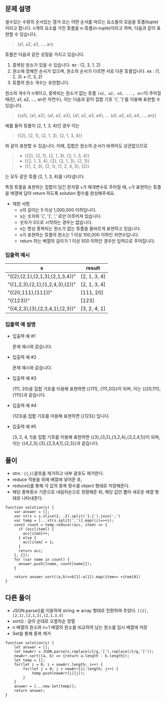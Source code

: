 ## 문제 설명

셀수있는 수량의 순서있는 열거 또는 어떤 순서를 따르는 요소들의 모음을 튜플(tuple)이라고 합니다. n개의 요소를 가진 튜플을 n-튜플(n-tuple)이라고 하며, 다음과 같이 표현할 수 있습니다.

> (a1, a2, a3, ..., an)

튜플은 다음과 같은 성질을 가지고 있습니다.

1. 중복된 원소가 있을 수 있습니다. ex : (2, 3, 1, 2)
2. 원소에 정해진 순서가 있으며, 원소의 순서가 다르면 서로 다른 튜플입니다. ex : (1, 2, 3) ≠ (1, 3, 2)
3. 튜플의 원소 개수는 유한합니다.

원소의 개수가 n개이고, 중복되는 원소가 없는 튜플 `(a1, a2, a3, ..., an)`이 주어질 때(단, a1, a2, ..., an은 자연수), 이는 다음과 같이 집합 기호 '{', '}'를 이용해 표현할 수 있습니다.

> {{a1}, {a1, a2}, {a1, a2, a3}, {a1, a2, a3, a4}, ... {a1, a2, a3, a4, ..., an}}

예를 들어 튜플이 (2, 1, 3, 4)인 경우 이는

> {{2}, {2, 1}, {2, 1, 3}, {2, 1, 3, 4}}

와 같이 표현할 수 있습니다. 이때, 집합은 원소의 순서가 바뀌어도 상관없으므로

> - {{2}, {2, 1}, {2, 1, 3}, {2, 1, 3, 4}}
> - {{2, 1, 3, 4}, {2}, {2, 1, 3}, {2, 1}}
> - {{1, 2, 3}, {2, 1}, {1, 2, 4, 3}, {2}}

는 모두 같은 튜플 (2, 1, 3, 4)를 나타냅니다.

특정 튜플을 표현하는 집합이 담긴 문자열 `s`가 매개변수로 주어질 때, `s`가 표현하는 튜플을 배열에 담아 return 하도록 solution 함수를 완성해주세요.

- 제한 사항
  - s의 길이는 5 이상 1,000,000 이하입니다.
  - s는 숫자와 '{', '}', ',' 로만 이루어져 있습니다.
  - 숫자가 0으로 시작하는 경우는 없습니다.
  - s는 항상 중복되는 원소가 없는 튜플을 올바르게 표현하고 있습니다.
  - s가 표현하는 튜플의 원소는 1 이상 100,000 이하인 자연수입니다.
  - return 하는 배열의 길이가 1 이상 500 이하인 경우만 입력으로 주어집니다.

### 입출력 예시

| s                               | result       |
| ------------------------------- | ------------ |
| "{{2},{2,1},{2,1,3},{2,1,3,4}}" | [2, 1, 3, 4] |
| "{{1,2,3},{2,1},{1,2,4,3},{2}}" | [2, 1, 3, 4] |
| "{{20,111},{111}}"              | [111, 20]    |
| "{{123}}"                       | [123]        |
| "{{4,2,3},{3},{2,3,4,1},{2,3}}" | [3, 2, 4, 1] |

### 입출력 예 설명

- 입출력 예 #1

  문제 예시와 같습니다.

- 입출력 예 #2

  문제 예시와 같습니다.

- 입출력 예 #3

  (111, 20)을 집합 기호를 이용해 표현하면 {{111}, {111,20}}이 되며, 이는 {{20,111},{111}}과 같습니다.

- 입출력 예 #4

  (123)을 집합 기호를 이용해 표현하면 {{123}} 입니다.

- 입출력 예 #5

  (3, 2, 4, 1)을 집합 기호를 이용해 표현하면 {{3},{3,2},{3,2,4},{3,2,4,1}}이 되며, 이는 {{4,2,3},{3},{2,3,4,1},{2,3}}과 같습니다.

## 풀이

- strs : `{{`,`}}`괄호를 제거하고 내부 괄호도 제거한다.
- reduce 적용을 위해 배열에 넣어준 후,
- reduce()를 통해 각 값의 중복 횟수를 object 형태로 저장해준다.
- 해당 중복횟수 기준으로 내림차순으로 정렬해준 뒤, 해당 값만 뽑아 새로운 배열 형태로 나타내준다.

```
function solution(s) {
    var answer = [];
    var strs = s.slice(2, -2).split('},{').join(',')
    var temp = [...strs.split(',')].map((i)=>+i);
    const count = temp.reduce((acc, item) => {
      if (acc[item]) {
        acc[item]++;
      } else {
        acc[item] = 1;
      }
      return acc;
    }, {});
    for (var name in count) {
      answer.push([name, count[name]]);
    }

    return answer.sort((a,b)=>b[1]-a[1]).map(item=> +item[0])
}
```

## 다른 풀이

- JSON.parse()를 이용하여 string => array 형태로 전환하여 주었다.
  `[[2],[2,1],[2,1,3],[2,1,3,4]`
- sort() : 길이 순대로 오름차순 정렬
- n 배열의 원소와 n+1 배열의 원소를 비교하여 남는 원소를 임시 배열에 저장
- Set을 통해 중복 제거

```
function solution(s) {
    let answer = [];
    let newArr = JSON.parse(s.replace(/{/g,'[').replace(/}/g,']'));
    newArr.sort((a, b) => {return a.length - b.length});
    let temp = [];
    for(let i = 0; i < newArr.length; i++) {
        for(let j = 0; j < newArr[i].length; j++) {
            temp.push(newArr[i][j]);
        }
    }
    answer = [...new Set(temp)];
    return answer;
}
```
